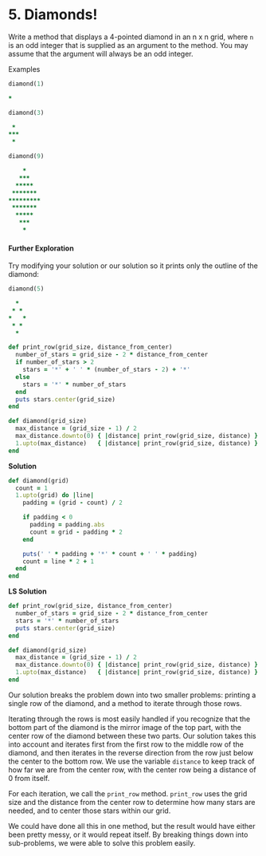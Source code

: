 # 5. Diamonds!

Write a method that displays a 4-pointed diamond in an n x n grid, where `n` is an odd integer that is supplied as an argument to the method. You may assume that the argument will always be an odd integer.

Examples

```ruby
diamond(1)

*
```

```ruby
diamond(3)

 *
***
 *
```

```ruby
diamond(9)

    *
   ***
  *****
 *******
*********
 *******
  *****
   ***
    *
```

#### Further Exploration

Try modifying your solution or our solution so it prints only the outline of the diamond:

```ruby
diamond(5)

  *
 * *
*   *
 * *
  *
```

```ruby
def print_row(grid_size, distance_from_center)
  number_of_stars = grid_size - 2 * distance_from_center
  if number_of_stars > 2
    stars = '*' + ' ' * (number_of_stars - 2) + '*'
  else
    stars = '*' * number_of_stars
  end
  puts stars.center(grid_size)
end

def diamond(grid_size)
  max_distance = (grid_size - 1) / 2
  max_distance.downto(0) { |distance| print_row(grid_size, distance) }
  1.upto(max_distance)   { |distance| print_row(grid_size, distance) }
end
```



**Solution**

```ruby
def diamond(grid)
  count = 1
  1.upto(grid) do |line|
    padding = (grid - count) / 2

    if padding < 0
      padding = padding.abs
      count = grid - padding * 2
    end

    puts(' ' * padding + '*' * count + ' ' * padding)
    count = line * 2 + 1
  end
end
```

**LS Solution**

```ruby
def print_row(grid_size, distance_from_center)
  number_of_stars = grid_size - 2 * distance_from_center
  stars = '*' * number_of_stars
  puts stars.center(grid_size)
end

def diamond(grid_size)
  max_distance = (grid_size - 1) / 2
  max_distance.downto(0) { |distance| print_row(grid_size, distance) }
  1.upto(max_distance)   { |distance| print_row(grid_size, distance) }
end
```

Our solution breaks the problem down into two smaller problems: printing a single row of the diamond, and a method to iterate through those rows.

Iterating through the rows is most easily handled if you recognize that the bottom part of the diamond is the mirror image of the top part, with the center row of the diamond between these two parts. Our solution takes this into account and iterates first from the first row to the middle row of the diamond, and then iterates in the reverse direction from the row just below the center to the bottom row. We use the variable `distance` to keep track of how far we are from the center row, with the center row being a distance of 0 from itself.

For each iteration, we call the `print_row` method. `print_row` uses the grid size and the distance from the center row to determine how many stars are needed, and to center those stars within our grid.

We could have done all this in one method, but the result would have either been pretty messy, or it would repeat itself. By breaking things down into sub-problems, we were able to solve this problem easily.